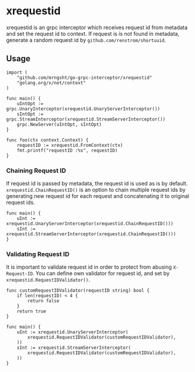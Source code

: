 # xrequestid

xrequestid is an grpc interceptor which receives request id from metadata and set the request id to context. If request is is not found in metadata, generate a random request id by `github.com/renstrom/shortuuid`.

## Usage

```golang
import (
	"github.com/mrngsht/go-grpc-interceptor/xrequestid"
	"golang.org/x/net/context"
)

func main() {
	uIntOpt := grpc.UnaryInterceptor(xrequestid.UnaryServerInterceptor())
	sIntOpt := grpc.StreamInterceptor(xrequestid.StreamServerInterceptor())
	grpc.NewServer(uIntOpt, sIntOpt)
}

func foo(ctx context.Context) {
	requestID := xrequestid.FromContext(ctx)
	fmt.printf("requestID :%s", requestID)
}
```

### Chaining Request ID

If request id is passed by metadata, the request id is used as is by default. `xrequestid.ChainRequestID()` is an option to chain multiple request ids by generating new request id for each request and concatenating it to original request ids.

```golang
func main() {
	uInt := xrequestid.UnaryServerInterceptor(xrequestid.ChainRequestID()))
	sInt := xrequestid.StreamServerInterceptor(xrequestid.ChainRequestID()))
}
```

### Validating Request ID

It is important to validate request id in order to protect from abusing `X-Request-ID`. You can define own validator for request id, and set by `xrequestid.RequestIDValidator()`.

```golang
func customRequestIDValidator(requestID string) bool {
	if len(requestID) < 4 {
		return false
	}
	return true
}

func main() {
	uInt := xrequestid.UnaryServerInterceptor(
		xrequestid.RequestIDValidator(customRequestIDValidator),
	))
	sInt := xrequestid.StreamServerInterceptor(
		xrequestid.RequestIDValidator(customRequestIDValidator),
    ))
}
```

